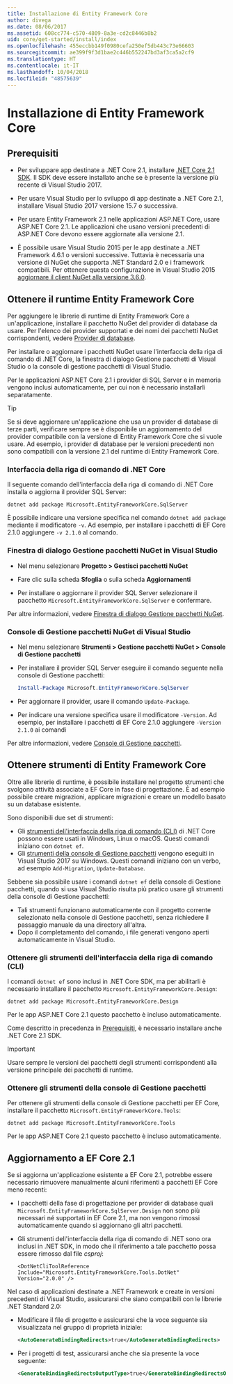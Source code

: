 ```yaml
---
title: Installazione di Entity Framework Core
author: divega
ms.date: 08/06/2017
ms.assetid: 608cc774-c570-4809-8a3e-cd2c8446b8b2
uid: core/get-started/install/index
ms.openlocfilehash: 455eccbb149f0980cefa250ef5db443c73e66603
ms.sourcegitcommit: ae399f9f3d1bae2c446b552247bd3af3ca5a2cf9
ms.translationtype: HT
ms.contentlocale: it-IT
ms.lasthandoff: 10/04/2018
ms.locfileid: "48575639"
---
```

# <a name="installing-entity-framework-core"></a>Installazione di Entity Framework Core

## <a name="prerequisites"></a>Prerequisiti

* Per sviluppare app destinate a .NET Core 2.1, installare [.NET Core 2.1 SDK](https://www.microsoft.com/net/download/core). Il SDK deve essere installato anche se è presente la versione più recente di Visual Studio 2017.

* Per usare Visual Studio per lo sviluppo di app destinate a .NET Core 2.1, installare Visual Studio 2017 versione 15.7 o successiva.

* Per usare Entity Framework 2.1 nelle applicazioni ASP.NET Core, usare ASP.NET Core 2.1. Le applicazioni che usano versioni precedenti di ASP.NET Core devono essere aggiornate alla versione 2.1.

* È possibile usare Visual Studio 2015 per le app destinate a .NET Framework 4.6.1 o versioni successive. Tuttavia è necessaria una versione di NuGet che supporta .NET Standard 2.0 e i framework compatibili. Per ottenere questa configurazione in Visual Studio 2015 [aggiornare il client NuGet alla versione 3.6.0](https://www.nuget.org/downloads).

## <a name="get-the-entity-framework-core-runtime"></a>Ottenere il runtime Entity Framework Core

Per aggiungere le librerie di runtime di Entity Framework Core a un'applicazione, installare il pacchetto NuGet del provider di database da usare. Per l'elenco dei provider supportati e dei nomi dei pacchetti NuGet corrispondenti, vedere [Provider di database](../../providers/index.md).

Per installare o aggiornare i pacchetti NuGet usare l'interfaccia della riga di comando di .NET Core, la finestra di dialogo Gestione pacchetti di Visual Studio o la console di gestione pacchetti di Visual Studio.

Per le applicazioni ASP.NET Core 2.1 i provider di SQL Server e in memoria vengono inclusi automaticamente, per cui non è necessario installarli separatamente.

> [!TIP]  
> Se si deve aggiornare un'applicazione che usa un provider di database di terze parti, verificare sempre se è disponibile un aggiornamento del provider compatibile con la versione di Entity Framework Core che si vuole usare. Ad esempio, i provider di database per le versioni precedenti non sono compatibili con la versione 2.1 del runtime di Entity Framework Core.  

### <a name="net-core-cli"></a>Interfaccia della riga di comando di .NET Core

Il seguente comando dell'interfaccia della riga di comando di .NET Core installa o aggiorna il provider SQL Server:

``` Console
dotnet add package Microsoft.EntityFrameworkCore.SqlServer
```

È possibile indicare una versione specifica nel comando `dotnet add package` mediante il modificatore `-v`. Ad esempio, per installare i pacchetti di EF Core 2.1.0 aggiungere `-v 2.1.0` al comando.

### <a name="visual-studio-nuget-package-manager-dialog"></a>Finestra di dialogo Gestione pacchetti NuGet in Visual Studio

* Nel menu selezionare **Progetto > Gestisci pacchetti NuGet**

* Fare clic sulla scheda **Sfoglia** o sulla scheda **Aggiornamenti**

* Per installare o aggiornare il provider SQL Server selezionare il pacchetto `Microsoft.EntityFrameworkCore.SqlServer` e confermare.

Per altre informazioni, vedere [Finestra di dialogo Gestione pacchetti NuGet](https://docs.microsoft.com/nuget/tools/package-manager-ui).

### <a name="visual-studio-nuget-package-manager-console"></a>Console di Gestione pacchetti NuGet di Visual Studio

* Nel menu selezionare **Strumenti > Gestione pacchetti NuGet > Console di Gestione pacchetti**

* Per installare il provider SQL Server eseguire il comando seguente nella console di Gestione pacchetti:

  ``` PowerShell  
  Install-Package Microsoft.EntityFrameworkCore.SqlServer
  ```
* Per aggiornare il provider, usare il comando `Update-Package`.

* Per indicare una versione specifica usare il modificatore `-Version`. Ad esempio, per installare i pacchetti di EF Core 2.1.0 aggiungere `-Version 2.1.0` ai comandi

Per altre informazioni, vedere [Console di Gestione pacchetti](https://docs.microsoft.com/nuget/tools/package-manager-console).

## <a name="get-entity-framework-core-tools"></a>Ottenere strumenti di Entity Framework Core

Oltre alle librerie di runtime, è possibile installare nel progetto strumenti che svolgono attività associate a EF Core in fase di progettazione. È ad esempio possibile creare migrazioni, applicare migrazioni e creare un modello basato su un database esistente.

Sono disponibili due set di strumenti:
* Gli [strumenti dell'interfaccia della riga di comando (CLI)](../../miscellaneous/cli/dotnet.md) di .NET Core possono essere usati in Windows, Linux o macOS. Questi comandi iniziano con `dotnet ef`. 
* Gli [strumenti della console di Gestione pacchetti](../../miscellaneous/cli/powershell.md) vengono eseguiti in Visual Studio 2017 su Windows. Questi comandi iniziano con un verbo, ad esempio `Add-Migration`, `Update-Database`.

Sebbene sia possibile usare i comandi `dotnet ef` della console di Gestione pacchetti, quando si usa Visual Studio risulta più pratico usare gli strumenti della console di Gestione pacchetti:
* Tali strumenti funzionano automaticamente con il progetto corrente selezionato nella console di Gestione pacchetti, senza richiedere il passaggio manuale da una directory all'altra.  
* Dopo il completamento del comando, i file generati vengono aperti automaticamente in Visual Studio.

<a name="cli"></a>

### <a name="get-the-cli-tools"></a>Ottenere gli strumenti dell'interfaccia della riga di comando (CLI)

I comandi `dotnet ef` sono inclusi in .NET Core SDK, ma per abilitarli è necessario installare il pacchetto `Microsoft.EntityFrameworkCore.Design`:

 ``` Console    
dotnet add package Microsoft.EntityFrameworkCore.Design 
``` 

Per le app ASP.NET Core 2.1 questo pacchetto è incluso automaticamente.

Come descritto in precedenza in [Prerequisiti](#prerequisites), è necessario installare anche .NET Core 2.1 SDK.

> [!IMPORTANT]      
> Usare sempre le versioni dei pacchetti degli strumenti corrispondenti alla versione principale dei pacchetti di runtime.

### <a name="get-the-package-manager-console-tools"></a>Ottenere gli strumenti della console di Gestione pacchetti

Per ottenere gli strumenti della console di Gestione pacchetti per EF Core, installare il pacchetto `Microsoft.EntityFrameworkCore.Tools`:

 ``` Console    
dotnet add package Microsoft.EntityFrameworkCore.Tools
``` 

Per le app ASP.NET Core 2.1 questo pacchetto è incluso automaticamente.

## <a name="upgrading-to-ef-core-21"></a>Aggiornamento a EF Core 2.1

Se si aggiorna un'applicazione esistente a EF Core 2.1, potrebbe essere necessario rimuovere manualmente alcuni riferimenti a pacchetti EF Core meno recenti:

* I pacchetti della fase di progettazione per provider di database quali `Microsoft.EntityFrameworkCore.SqlServer.Design` non sono più necessari né supportati in EF Core 2.1, ma non vengono rimossi automaticamente quando si aggiornano gli altri pacchetti.

* Gli strumenti dell'interfaccia della riga di comando di .NET sono ora inclusi in .NET SDK, in modo che il riferimento a tale pacchetto possa essere rimosso dal file *csproj*:

  ```
  <DotNetCliToolReference Include="Microsoft.EntityFrameworkCore.Tools.DotNet" Version="2.0.0" />
  ```

Nel caso di applicazioni destinate a .NET Framework e create in versioni precedenti di Visual Studio, assicurarsi che siano compatibili con le librerie .NET Standard 2.0:

  * Modificare il file di progetto e assicurarsi che la voce seguente sia visualizzata nel gruppo di proprietà iniziale:

    ``` xml
    <AutoGenerateBindingRedirects>true</AutoGenerateBindingRedirects>
    ```

  * Per i progetti di test, assicurarsi anche che sia presente la voce seguente:

    ``` xml
    <GenerateBindingRedirectsOutputType>true</GenerateBindingRedirectsOutputType>
    ```
